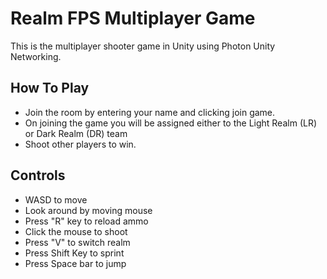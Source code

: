 # Realm FPS Multiplayer Game
 
This is the multiplayer shooter game in Unity using Photon Unity Networking.

## How To Play

- Join the room by entering your name and clicking join game.
- On joining the game you will be assigned either to the Light Realm (LR) or Dark Realm (DR) team
- Shoot other players to win.

## Controls 
- WASD to move
- Look around by moving mouse
- Press "R" key to reload ammo
- Click the mouse to shoot
- Press "V" to switch realm
- Press Shift Key to sprint
- Press Space bar to jump
